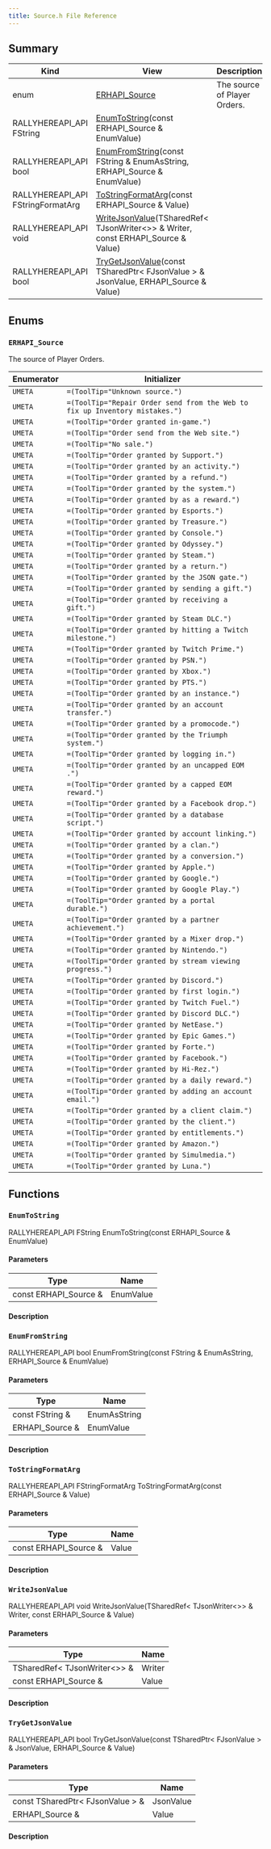 ```yaml
---
title: Source.h File Reference
---
```


## Summary
| Kind | View | Description |
|------|------|-------------|
|enum|[ERHAPI_Source](/unreal-plugins/all/source_8h/#Source_8h_1a7e378bc5489b108f9974b5aaa40d3547)|The source of Player Orders.|
|RALLYHEREAPI_API FString|[EnumToString](/unreal-plugins/all/source_8h/#Source_8h_1ac12495e2507c326ec12d82e6001edd5b)(const ERHAPI_Source & EnumValue)||
|RALLYHEREAPI_API bool|[EnumFromString](/unreal-plugins/all/source_8h/#Source_8h_1ad4b0b4043edc6425af26dc91b75f50bb)(const FString & EnumAsString, ERHAPI_Source & EnumValue)||
|RALLYHEREAPI_API FStringFormatArg|[ToStringFormatArg](/unreal-plugins/all/source_8h/#Source_8h_1a93b0cf75dad50d198746af7e238ffd40)(const ERHAPI_Source & Value)||
|RALLYHEREAPI_API void|[WriteJsonValue](/unreal-plugins/all/source_8h/#Source_8h_1ad226e990f61f0f9fcedaa514bf3037bd)(TSharedRef< TJsonWriter<>> & Writer, const ERHAPI_Source & Value)||
|RALLYHEREAPI_API bool|[TryGetJsonValue](/unreal-plugins/all/source_8h/#Source_8h_1ae67c0c516bc1ceaecf00dea2cb424952)(const TSharedPtr< FJsonValue > & JsonValue, ERHAPI_Source & Value)||
## Enums




### `ERHAPI_Source` <a id="Source_8h_1a7e378bc5489b108f9974b5aaa40d3547"></a>
The source of Player Orders.



| Enumerator | Initializer|
|------------|------------|
|`UMETA`|`=(ToolTip="Unknown source.")`|
|`UMETA`|`=(ToolTip="Repair Order send from the Web to fix up Inventory mistakes.")`|
|`UMETA`|`=(ToolTip="Order granted in-game.")`|
|`UMETA`|`=(ToolTip="Order send from the Web site.")`|
|`UMETA`|`=(ToolTip="No sale.")`|
|`UMETA`|`=(ToolTip="Order granted by Support.")`|
|`UMETA`|`=(ToolTip="Order granted by an activity.")`|
|`UMETA`|`=(ToolTip="Order granted by a refund.")`|
|`UMETA`|`=(ToolTip="Order granted by the system.")`|
|`UMETA`|`=(ToolTip="Order granted by as a reward.")`|
|`UMETA`|`=(ToolTip="Order granted by Esports.")`|
|`UMETA`|`=(ToolTip="Order granted by Treasure.")`|
|`UMETA`|`=(ToolTip="Order granted by Console.")`|
|`UMETA`|`=(ToolTip="Order granted by Odyssey.")`|
|`UMETA`|`=(ToolTip="Order granted by Steam.")`|
|`UMETA`|`=(ToolTip="Order granted by a return.")`|
|`UMETA`|`=(ToolTip="Order granted by the JSON gate.")`|
|`UMETA`|`=(ToolTip="Order granted by sending a gift.")`|
|`UMETA`|`=(ToolTip="Order granted by receiving a gift.")`|
|`UMETA`|`=(ToolTip="Order granted by Steam DLC.")`|
|`UMETA`|`=(ToolTip="Order granted by hitting a Twitch milestone.")`|
|`UMETA`|`=(ToolTip="Order granted by Twitch Prime.")`|
|`UMETA`|`=(ToolTip="Order granted by PSN.")`|
|`UMETA`|`=(ToolTip="Order granted by Xbox.")`|
|`UMETA`|`=(ToolTip="Order granted by PTS.")`|
|`UMETA`|`=(ToolTip="Order granted by an instance.")`|
|`UMETA`|`=(ToolTip="Order granted by an account transfer.")`|
|`UMETA`|`=(ToolTip="Order granted by a promocode.")`|
|`UMETA`|`=(ToolTip="Order granted by the Triumph system.")`|
|`UMETA`|`=(ToolTip="Order granted by logging in.")`|
|`UMETA`|`=(ToolTip="Order granted by an uncapped EOM .")`|
|`UMETA`|`=(ToolTip="Order granted by a capped EOM reward.")`|
|`UMETA`|`=(ToolTip="Order granted by a Facebook drop.")`|
|`UMETA`|`=(ToolTip="Order granted by a database script.")`|
|`UMETA`|`=(ToolTip="Order granted by account linking.")`|
|`UMETA`|`=(ToolTip="Order granted by a clan.")`|
|`UMETA`|`=(ToolTip="Order granted by a conversion.")`|
|`UMETA`|`=(ToolTip="Order granted by Apple.")`|
|`UMETA`|`=(ToolTip="Order granted by Google.")`|
|`UMETA`|`=(ToolTip="Order granted by Google Play.")`|
|`UMETA`|`=(ToolTip="Order granted by a portal durable.")`|
|`UMETA`|`=(ToolTip="Order granted by a partner achievement.")`|
|`UMETA`|`=(ToolTip="Order granted by a Mixer drop.")`|
|`UMETA`|`=(ToolTip="Order granted by Nintendo.")`|
|`UMETA`|`=(ToolTip="Order granted by stream viewing progress.")`|
|`UMETA`|`=(ToolTip="Order granted by Discord.")`|
|`UMETA`|`=(ToolTip="Order granted by first login.")`|
|`UMETA`|`=(ToolTip="Order granted by Twitch Fuel.")`|
|`UMETA`|`=(ToolTip="Order granted by Discord DLC.")`|
|`UMETA`|`=(ToolTip="Order granted by NetEase.")`|
|`UMETA`|`=(ToolTip="Order granted by Epic Games.")`|
|`UMETA`|`=(ToolTip="Order granted by Forte.")`|
|`UMETA`|`=(ToolTip="Order granted by Facebook.")`|
|`UMETA`|`=(ToolTip="Order granted by Hi-Rez.")`|
|`UMETA`|`=(ToolTip="Order granted by a daily reward.")`|
|`UMETA`|`=(ToolTip="Order granted by adding an account email.")`|
|`UMETA`|`=(ToolTip="Order granted by a client claim.")`|
|`UMETA`|`=(ToolTip="Order granted by the client.")`|
|`UMETA`|`=(ToolTip="Order granted by entitlements.")`|
|`UMETA`|`=(ToolTip="Order granted by Amazon.")`|
|`UMETA`|`=(ToolTip="Order granted by Simulmedia.")`|
|`UMETA`|`=(ToolTip="Order granted by Luna.")`|



## Functions



### `EnumToString` <a id="Source_8h_1ac12495e2507c326ec12d82e6001edd5b"></a>

RALLYHEREAPI_API FString EnumToString(const ERHAPI_Source & EnumValue)

#### Parameters

| Type | Name |
|------|------|
|const ERHAPI_Source &|EnumValue|

#### Description






### `EnumFromString` <a id="Source_8h_1ad4b0b4043edc6425af26dc91b75f50bb"></a>

RALLYHEREAPI_API bool EnumFromString(const FString & EnumAsString, ERHAPI_Source & EnumValue)

#### Parameters

| Type | Name |
|------|------|
|const FString &|EnumAsString|
|ERHAPI_Source &|EnumValue|

#### Description






### `ToStringFormatArg` <a id="Source_8h_1a93b0cf75dad50d198746af7e238ffd40"></a>

RALLYHEREAPI_API FStringFormatArg ToStringFormatArg(const ERHAPI_Source & Value)

#### Parameters

| Type | Name |
|------|------|
|const ERHAPI_Source &|Value|

#### Description






### `WriteJsonValue` <a id="Source_8h_1ad226e990f61f0f9fcedaa514bf3037bd"></a>

RALLYHEREAPI_API void WriteJsonValue(TSharedRef< TJsonWriter<>> & Writer, const ERHAPI_Source & Value)

#### Parameters

| Type | Name |
|------|------|
|TSharedRef< TJsonWriter<>> &|Writer|
|const ERHAPI_Source &|Value|

#### Description






### `TryGetJsonValue` <a id="Source_8h_1ae67c0c516bc1ceaecf00dea2cb424952"></a>

RALLYHEREAPI_API bool TryGetJsonValue(const TSharedPtr< FJsonValue > & JsonValue, ERHAPI_Source & Value)

#### Parameters

| Type | Name |
|------|------|
|const TSharedPtr< FJsonValue > &|JsonValue|
|ERHAPI_Source &|Value|

#### Description







